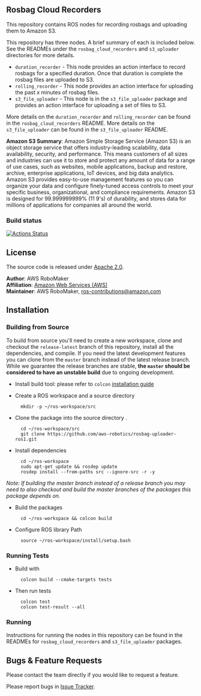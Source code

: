 ## Rosbag Cloud Recorders

This repository contains ROS nodes for recording rosbags and uploading them to Amazon S3.

This repository has three nodes. A brief summary of each is included below. See the READMEs under the `rosbag_cloud_recorders` and `s3_uploader` directories for more details.
- `duration_recorder` - This node provides an action interface to record rosbags for a specified duration. Once that duration is complete the rosbag files are uploaded to S3.
- `rolling_recorder` - This node provides an action interface for uploading the past *x* minutes of rosbag files.
- `s3_file_uploader` - This node is in the `s3_file_uploader` package and provides an action interface for uploading a set of files to S3.

More details on the `duration_recorder` and `rolling_recorder` can be found in the `rosbag_cloud_recorders` README. More details on the `s3_file_uploader` can be found in the `s3_file_uploader` README.

**Amazon S3 Summary**: Amazon Simple Storage Service (Amazon S3) is an object storage service that offers industry-leading scalability, data availability, security, and performance. This means customers of all sizes and industries can use it to store and protect any amount of data for a range of use cases, such as websites, mobile applications, backup and restore, archive, enterprise applications, IoT devices, and big data analytics. Amazon S3 provides easy-to-use management features so you can organize your data and configure finely-tuned access controls to meet your specific business, organizational, and compliance requirements. Amazon S3 is designed for 99.999999999% (11 9's) of durability, and stores data for millions of applications for companies all around the world.

### Build status

[![Actions Status](https://github.com/aws-robotics/rosbag-uploader-ros1/workflows/build-test/badge.svg)](https://github.com/aws-robotics/rosbag-uploader-ros1/actions)


## License

The source code is released under [Apache 2.0].

**Author**: AWS RoboMaker<br/>
**Affiliation**: [Amazon Web Services (AWS)]<br/>
**Maintainer**: AWS RoboMaker, ros-contributions@amazon.com


## Installation

### Building from Source

To build from source you'll need to create a new workspace, clone and checkout the `release-latest` branch of this repository, install all the dependencies, and compile. If you need the latest development features you can clone from the `master` branch instead of the latest release branch. While we guarantee the release branches are stable, __the `master` should be considered to have an unstable build__ due to ongoing development.

- Install build tool: please refer to `colcon` [installation guide](https://colcon.readthedocs.io/en/released/user/installation.html)

- Create a ROS workspace and a source directory

        mkdir -p ~/ros-workspace/src

- Clone the package into the source directory . 

        cd ~/ros-workspace/src
        git clone https://github.com/aws-robotics/rosbag-uploader-ros1.git

- Install dependencies

        cd ~/ros-workspace 
        sudo apt-get update && rosdep update
        rosdep install --from-paths src --ignore-src -r -y

_Note: If building the master branch instead of a release branch you may need to also checkout and build the master branches of the packages this package depends on._

- Build the packages

        cd ~/ros-workspace && colcon build

- Configure ROS library Path

        source ~/ros-workspace/install/setup.bash

### Running Tests

- Build with

        colcon build --cmake-targets tests

- Then run tests

        colcon test
        colcon test-result --all

### Running

Instructions for running the nodes in this repository can be found in the READMEs for `rosbag_cloud_recorders` and `s3_file_uploader` packages.


## Bugs & Feature Requests

Please contact the team directly if you would like to request a feature.

Please report bugs in [Issue Tracker].


[Amazon Web Services (AWS)]: https://aws.amazon.com/
[Apache 2.0]: https://aws.amazon.com/apache-2-0/
[Issue Tracker]: https://github.com/aws-robotics/rosbag-uploader-ros1/issues
[ROS]: http://www.ros.org
